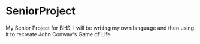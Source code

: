# SeniorProject
My Senior Project for BHS. I will be writing my own language and then using it to recreate John Conway's Game of Life.
